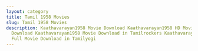 ```yaml
---
layout: category
title: Tamil 1958 Movies
slug: Tamil 1958 Movies
description: Kaathavarayan1958 Movie Download Kaathavarayan1958 HD Movie
  Download Kaathavarayan1958 Movie Download in Tamilrockers Kaathavarayan1958
  Full Movie Download in Tamilyogi
---
```

